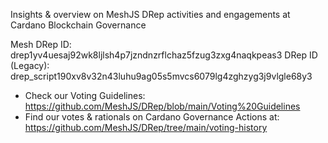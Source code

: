 Insights & overview on MeshJS DRep activities and engagements at Cardano Blockchain Governance

Mesh DRep ID: drep1yv4uesaj92wk8ljlsh4p7jzndnzrflchaz5fzug3zxg4naqkpeas3
DRep ID (Legacy): drep_script190xv8v32n43luhu9ag05s5mvcs6079lg4zghzyg3j9vlgle68y3

- Check our Voting Guidelines: https://github.com/MeshJS/DRep/blob/main/Voting%20Guidelines 
- Find our votes & rationals on Cardano Governance Actions at: https://github.com/MeshJS/DRep/tree/main/voting-history



